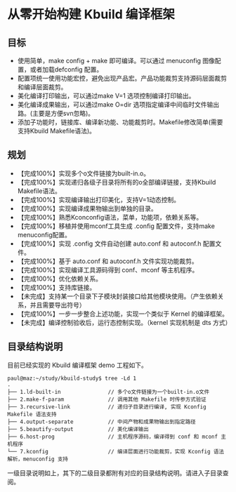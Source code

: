 
# 从零开始构建 Kbuild 编译框架

## 目标

- 使用简单，make config + make 即可编译。可以通过 menuconfig 图像配置，或者加载defconfig 配置。
- 配置项统一使用功能宏控，避免出现产品宏。产品功能裁剪支持源码层面裁剪和编译层面裁剪。
- 美化编译打印输出，可以通过make V=1 选项控制编译打印输出。
- 美化编译成果输出，可以通过make O=dir 选项指定编译中间临时文件输出路。(主要是方便svn忽略)。
- 添加子功能时，链接库、编译新功能、功能裁剪时。Makefile修改简单(需要支持Kbuild Makefile语法)。

## 规划

- 【完成100%】实现多个o文件链接为built-in.o。
- 【完成100%】实现递归各级子目录将所有的o全部编译链接，支持Kbuild Makefile语法。
- 【完成100%】实现编译输出打印美化，支持V=1动态控制。
- 【完成100%】实现编译成果物输出到单独的目录。
- 【完成100%】熟悉Kconconfig语法，菜单，功能项，依赖关系等。
- 【完成100%】移植并使用mconf工具生成 .config 配置文件，支持make menuconfig配置。
- 【完成100%】实现 .config 文件自动创建 auto.conf 和 autoconf.h 配置文件。
- 【完成100%】基于 auto.conf 和 autoconf.h 文件实现功能裁剪。
- 【完成100%】实现编译工具源码得到 conf、mconf 等主机程序。
- 【完成100%】优化依赖关系。
- 【完成100%】支持库链接。
- 【未完成】支持某一个目录下子模块封装接口给其他模块使用。（产生依赖关系，并且需要导出符号）
- 【完成100%】一步一步整合上述功能，实现一个类似于 Kernel 的编译框架。
- 【未完成】编译控制验收后，运行态控制实现。（kernel 实现机制是 dts 方式）

## 目录结构说明

目前已经实现的 Kbuild 编译框架 demo 工程如下。

```
paul@maz:~/study/kbuild-study$ tree -Ld 1
.
├── 1.ld-built-in               // 多个o文件链接为一个built-in.o文件
├── 2.make-f-param              // 调用其他 Makefile 时传参方式验证
├── 3.recursive-link            // 递归子目录进行编译, 实现 Kconfig Makefile 语法支持
├── 4.output-separate           // 中间产物和成果物输出到指定路径
├── 5.beautify-output           // 美化编译输出
├── 6.host-prog                 // 主机程序源码，编译得到 conf 和 mconf 主机程序
└── 7.kconfig                   // 编译层面进行功能裁剪，实现 Kconfig 语法解析，menuconfig 支持
```

一级目录说明如上，其下的二级目录都附有对应的目录结构说明。请进入子目录查阅。


